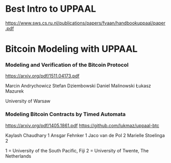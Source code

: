 # Best Intro to UPPAAL
https://www.sws.cs.ru.nl/publications/papers/fvaan/handbookuppaal/paper.pdf


# Bitcoin Modeling with UPPAAL
### Modeling and Verification of the Bitcoin Protocol ###
https://arxiv.org/pdf/1511.04173.pdf

Marcin Andrychowicz 
Stefan Dziembowski
Daniel Malinowski
Łukasz Mazurek

University of Warsaw

### Modeling Bitcoin Contracts by Timed Automata ###
https://arxiv.org/pdf/1405.1861.pdf
https://github.com/lukmaz/uppaal-btc

Kaylash Chaudhary 1
Ansgar Fehnker 1
Jaco van de Pol 2
Marielle Stoelinga 2

1 = University of the South Pacific, Fiji
2 = University of Twente, The Netherlands

